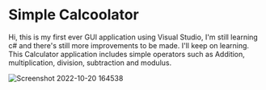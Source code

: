 <h1>Simple Calcoolator</h1>
Hi, this is my first ever GUI application using Visual Studio, I'm still learning c# and there's still more improvements to be made. I'll keep on learning. This Calculator
application includes simple operators such as Addition, multiplication, division, subtraction and modulus.

![Screenshot 2022-10-20 164538](https://user-images.githubusercontent.com/75287447/196901655-d87c6e78-9318-4c3c-bc85-9ed45fa5ed26.jpg)

